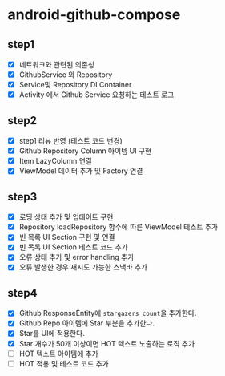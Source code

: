 # android-github-compose

## step1

- [x] 네트워크와 관련된 의존성
- [x] GithubService 와 Repository
- [x] Service및 Repository DI Container
- [x] Activity 에서 Github Service 요청하는 테스트 로그

## step2

- [x] step1 리뷰 반영 (테스트 코드 변경)
- [x] Github Repository Column 아이템 UI 구현
- [x] Item LazyColumn 연결
- [x] ViewModel 데이터 추가 및 Factory 연결

## step3

- [x] 로딩 상태 추가 및 업데이트 구현
- [x] Repository loadRepository 함수에 따른 ViewModel 테스트 추가
- [x] 빈 목록 UI Section 구현 및 연결
- [x] 빈 목록 UI Section 테스트 코드 추가
- [x] 오류 상태 추가 및 error handling 추가
- [x] 오류 발생한 경우 재시도 가능한 스낵바 추가

## step4

- [x] Github ResponseEntity에 `stargazers_count`을 추가한다.
- [x] Github Repo 아이템에 Star 부분을 추가한다.
- [x] Star를 UI에 적용한다.
- [x] Star 개수가 50개 이상이면 HOT 텍스트 노출하는 로직 추가
- [ ] HOT 텍스트 아이템에 추가
- [ ] HOT 적용 및 테스트 코드 추가
